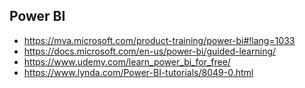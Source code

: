 ## Power BI
* https://mva.microsoft.com/product-training/power-bi#!lang=1033
* https://docs.microsoft.com/en-us/power-bi/guided-learning/
* https://www.udemy.com/learn_power_bi_for_free/
* https://www.lynda.com/Power-BI-tutorials/8049-0.html

